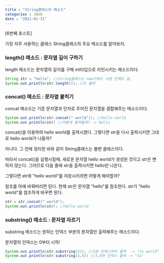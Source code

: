 ```yaml
---
title : "String클래스의 메소드"
categories : JAVA
date : "2021-01-31"
---
```


[6번째 포스트]

가장 자주 사용하는 클래스 String클래스의 주요 메소드를 알아보자.



### length() 메소드 : 문자열 길이 구하기

length 메소드는 문자열의 길이를 구해 int타입으로 리턴시키는 메소드이다.

```java
String str = "hello"; //string클래스는 new키워드 사용 안해도 됨.
System.out.println(str.length()); //5 출력
```



### concat() 메소드 : 문자열 붙히기

concat 메소드는 기존 문자열과 인자로 주어진 문자열을 결합해주는 메소드이다.

```java
System.out.println(str.concat(" world")); //hello world
System.out.println(str) //어떻게 출력될까? -> hello
```

concat()을 이용하여 hello world를 출력시켰다. 그렇다면 str을 다시 출력시키면 그대로 hello world가 나올까?

아니다. 그 전에 정리한 바와 같이 String클래스는 불변 클래스이다. 

따라서 concat()을 실행시킬때, 새로운 문자열 hello world가 생성된 것이고 str은 변하지 않는다. 그러므로 다음 줄에 str을 출력시키면 hello만 나온다.

그렇다면 str에 "hello world"를 저장시키려면 어떻게 해야할까?

참조를 아예 바꿔버리면 된다. 현재 str은 문자열 "hello"를 참조한다.  str가 "hello world"를 참조하게 바꾸면 된다.

```java
str = str.concat(" world");
System.out.println(str); //hello world
```



### substring() 메소드 : 문자열 자르기

substring 메소드는 원하는 인덱스 부분의 문자열만 출력해주는 메소드이다.

문자열의 인덱스는 0부터 시작!

```java
System.out.println(str.substring(3)); //3번 인덱스부터 출력  -> "lo world"
System.out.println(str.substring(3,5)) //3,4번 인덱스 출력 -> "lo"
```

